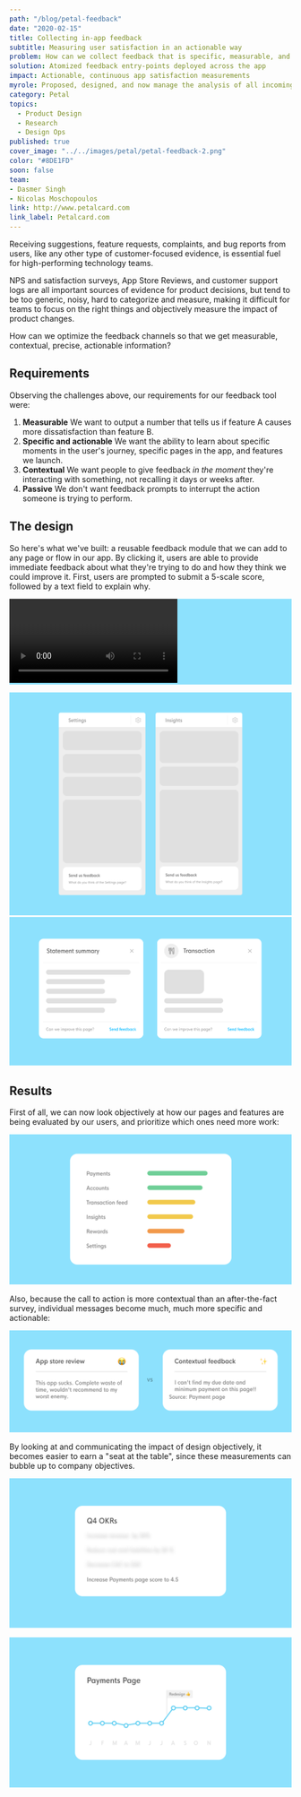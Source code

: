 ```yaml
---
path: "/blog/petal-feedback"
date: "2020-02-15"
title: Collecting in-app feedback
subtitle: Measuring user satisfaction in an actionable way
problem: How can we collect feedback that is specific, measurable, and actionable?
solution: Atomized feedback entry-points deployed across the app
impact: Actionable, continuous app satisfaction measurements
myrole: Proposed, designed, and now manage the analysis of all incoming feedback
category: Petal
topics:
  - Product Design
  - Research
  - Design Ops
published: true
cover_image: "../../images/petal/petal-feedback-2.png"
color: "#8DE1FD"
soon: false
team:
- Dasmer Singh
- Nicolas Moschopoulos
link: http://www.petalcard.com
link_label: Petalcard.com
---
```


Receiving suggestions, feature requests, complaints, and bug reports from users, like any other type of customer-focused evidence, is essential fuel for high-performing technology teams. 

NPS and satisfaction surveys, App Store Reviews, and customer support logs are all important sources of evidence for product decisions, but tend to be too generic, noisy, hard to categorize and measure, making it difficult for teams to focus on the right things and objectively measure the impact of product changes.

How can we optimize the feedback channels so that we get measurable, contextual, precise, actionable information?

<!-- 

The first problem is overloading the customer support team with product feedback and feature requests. At Petal, we work very closely with our Operations team to understand the input they get by interacting with users, but we like to think that their time and expertise is much better spent helping people in need than categorizing desired features.

The second problem is getting feedback that is too generic to be actionable. Here, NPS surveys and App Store reviews are king.
While important for other purposes, they both suffer from the same gap: feedback here tends to be framed as "satisfaction with my experience in general", and thus less likely to be immediately insightful. Additionally, when submitting this type of review, customers are taken _away_ from the experience of the product, and having to lean on their memory to describe their troubles and suggestions.

Last, there's the problem of categorizing and quantifying. User-submitted messages that come via support, App Stores, or NPS are hard to group, parse, and measure. When reading feedback messages come in, it's easy to overreact to a sequence about a topic that is hot today, while ignoring another that has been coming consistently twice a day, for months. -->

## Requirements

Observing the challenges above, our requirements for our feedback tool were:

1. __Measurable__ We want to output a number that tells us if feature A causes more dissatisfaction than feature B.
2. __Specific and actionable__ We want the ability to learn about specific moments in the user's journey, specific pages in the app, and features we launch.
3. __Contextual__ We want people to give feedback _in the moment_ they're interacting with something, not recalling it days or weeks after.
4. __Passive__ We don't want feedback prompts to interrupt the action someone is trying to perform.

## The design

So here's what we've built: a reusable feedback module that we can add to any page or flow in our app. By clicking it, users are able to provide immediate feedback about what they're trying to do and how they think we could improve it. First, users are prompted to submit a 5-scale score, followed by a text field to explain why.

<div style="background: #8DE1FD" class="w-100 pa4 tc mt5">
  <video class="w-100 mw5 br2" autoplay loop>
  <source src="../../images/petal/petal-feedback-flow.mp4" type="video/mp4">
  </video>
</div>

![](../../images/petal/feedback-widgets-3.png)
![We produced two versions of the CTA. A larger widget to be placed in main pages, and a smaller one to be placed in modals](../../images/petal/feedback-widgets-4.png)


## Results

First of all, we can now look objectively at how our pages and features are being evaluated by our users, and prioritize which ones need more work:

![Easy to tell which page in the app the users are having the most trouble with. Data is randomized for confidenciality](../../images/petal/feedback-chart.png)

Also, because the call to action is more contextual than an after-the-fact survey, individual messages become much, much more specific and actionable:

![Refreshingly useful feedback](../../images/petal/feedback-contextual-3.png)

By looking at and communicating the impact of design objectively, it becomes easier to earn a "seat at the table", since these measurements can bubble up to company objectives.

![Assessing the impact of design changes in user feedback scores](../../images/petal/feedback-chart-3.png)

![Assessing the impact of design changes in user feedback scores](../../images/petal/feedback-chart-2.png)

